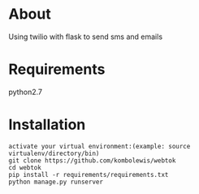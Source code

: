 # About 
<p> Using twilio with flask to send sms and emails </p>


# Requirements
<p>python2.7</p>


# Installation

```
activate your virtual environment:(example: source virtualenv/directory/bin)
git clone https://github.com/kombolewis/webtok
cd webtok
pip install -r requirements/requirements.txt 
python manage.py runserver

```
